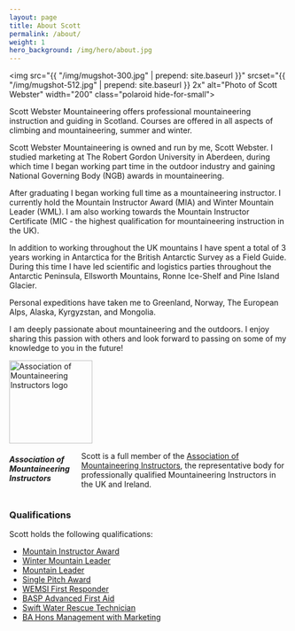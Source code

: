 ```yaml
---
layout: page
title: About Scott
permalink: /about/
weight: 1
hero_background: /img/hero/about.jpg
---
```


<img src="{{ "/img/mugshot-300.jpg" | prepend: site.baseurl }}" srcset="{{ "/img/mugshot-512.jpg" | prepend: site.baseurl }} 2x" alt="Photo of Scott Webster" width="200" class="polaroid hide-for-small">

Scott Webster Mountaineering offers professional mountaineering instruction and guiding in Scotland.  Courses are offered in all aspects of climbing and mountaineering, summer and winter.

Scott Webster Mountaineering is owned and run by me, Scott Webster.  I studied marketing at The Robert Gordon University in Aberdeen, during which time I began working part time in the outdoor industry and gaining National Governing Body (NGB) awards in mountaineering.  

After graduating I began working full time as a mountaineering instructor.  I currently hold the Mountain Instructor Award (MIA) and Winter Mountain Leader (WML).  I am also working towards the Mountain Instructor Certificate (MIC - the highest qualification for mountaineering instruction in the UK).

In addition to working throughout the UK mountains I have spent a total of 3 years working in Antarctica for the British Antarctic Survey as a Field Guide.  During this time I have led scientific and logistics parties throughout the Antarctic Peninsula, Ellsworth Mountains, Ronne Ice-Shelf and Pine Island Glacier.

Personal expeditions have taken me to Greenland, Norway, The European Alps, Alaska, Kyrgyzstan, and Mongolia.

I am deeply passionate about mountaineering and the outdoors.   I enjoy sharing this passion with others and look forward to passing on some of my knowledge to you in the future!

<div class="panel row">
  <div class="medium-4 columns">
  <a href="http://www.ami.org.uk"><img src="{{ "/img/logo/ami-logo.svg" | prepend: site.baseurl }}" width="150" alt="Association of Mountaineering Instructors logo" class="img-center"></a>
  </div>
  <div class="medium-8 columns">
    <h5>Association of Mountaineering Instructors</h5>
    <p>Scott is a full member of the <a href="http://www.ami.org.uk">Association of Mountaineering Instructors</a>, the representative body for professionally qualified Mountaineering Instructors in the UK and Ireland.</p>
  </div>
</div>

### Qualifications

Scott holds the following qualifications:

* [Mountain Instructor Award](http://www.mountain-training.org/mountaineering/awards/mountaineering-instructor-award)
* [Winter Mountain Leader](http://www.mountain-training.org/walking/skills-and-awards/winter-mountain-leader)
* [Mountain Leader](http://www.mountain-training.org/walking/skills-and-awards/mountain-leader)
* [Single Pitch Award](http://www.mountain-training.org/climbing/awards/single-pitch-award)
* [WEMSI First Responder](http://www.wemsi-international.org/index.php/wilderness-first-responder)
* [BASP Advanced First Aid](http://www.basp.org.uk/basp_course/ADV/)
* [Swift Water Rescue Technician](http://www.rescue3.co.uk/srt.htm)
* [BA Hons Management with Marketing](http://www.rgu.ac.uk/business-management-and-accounting/study-options/undergraduate/management-with-marketing)
